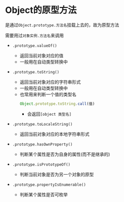 # Object的原型方法

是通过`Object.prototype.方法名`挂载上去的，故为原型方法

需要用过`对象实例.方法名`来调用

- `.prototype.valueOf()`
    - 返回当前对象对应的值
    - 一般用在自动类型转换中

- `.prototype.toString()`
    - 返回当前对象对应的字符串形式
    - 一般用在自动类型转换中
    - 也常用来判断一个值的类型名
        ```js
        Object.prototype.toString.call(值)
        ```
        - 会返回`[object 类型名]`
        

- `.prototype.toLocaleString()`
    - 返回当前对象对应的本地字符串形式

- `.prototype.hasOwnProperty()`
    - 判断某个属性是否为自身的属性(而不是继承的)

- `.prototype.isPrototypeOf()`
    - 判断当前对象是否为另一个对象的原型

- `.prototype.propertyIsEnumerable()`
    - 判断某个属性是否可枚举